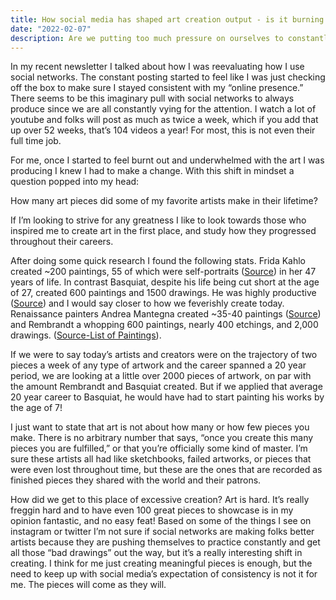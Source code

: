 ```yaml
---
title: How social media has shaped art creation output - is it burning us out, making us better artists, or both?
date: "2022-02-07"
description: Are we putting too much pressure on ourselves to constantly make things?
---
```


In my recent newsletter I talked about how I was reevaluating how I use social networks.  The constant posting started to feel like I was just checking off the box to make sure I stayed consistent with my “online presence.”  There seems to be this imaginary pull with social networks to always produce since we are all constantly vying for the attention. I watch a lot of youtube and folks will post as much as twice a week, which if you add that up over 52 weeks, that’s 104 videos a year!  For most, this is not even their full time job.

For me, once I started to feel burnt out and underwhelmed with the art I was producing I knew I had to make a change.  With this shift in mindset a question popped into my head\:

How many art pieces did some of my favorite artists make in their lifetime?

If I’m looking to strive for any greatness I like to look towards those who inspired me to create art in the first place, and study how they progressed throughout their careers.

After doing some quick research I found the following stats. Frida Kahlo created ~200 paintings, 55 of which were self-portraits ([Source](https://www.fridakahlo.org/)) in her 47 years of life. In contrast Basquiat, despite his life being cut short at the age of 27, created 600 paintings and 1500 drawings. He was highly productive ([Source](https://en.wikipedia.org/wiki/List_of_paintings_by_Jean-Michel_Basquiat#cite_note-1)) and I would say closer to how we feverishly create today. Renaissance painters Andrea Mantegna created ~35-40 paintings ([Source](https://www.artrenewal.org/artists/andrea-mantegna/785#:~:text=1562%5D%20was%20another%20pupil%2C%20Bonsignori,forty%20are%20regarded%20as%20fully%20.)) and Rembrandt a whopping  600 paintings, nearly 400 etchings, and 2,000 drawings. ([Source-List of Paintings](https://en.wikipedia.org/wiki/List_of_paintings_by_Rembrandt)).

If we were to say today’s artists and creators were on the trajectory of two pieces a week of any type of artwork and the career spanned a 20 year period, we are looking at a little over 2000 pieces of artwork, on par with the amount Rembrandt and Basquiat created. But if we applied that average 20 year career to Basquiat, he would have had to start painting his works by the age of 7!

I just want to state that art is not about how many or how few pieces you make.  There is no arbitrary number that says, “once you create this many pieces you are fulfilled,” or that you’re officially some kind of master. I’m sure these artists all had like sketchbooks, failed artworks, or pieces that were even lost throughout time, but these are the ones that are recorded as finished pieces they shared with the world and their patrons.

How did we get to this place of excessive creation? Art is hard. It’s really freggin hard and to have even 100 great pieces to showcase is in my opinion fantastic, and no easy feat! Based on some of the things I see on instagram or twitter I’m not sure if social networks are making folks better artists because they are pushing themselves to practice constantly and get all those “bad drawings” out the way, but it’s a really interesting shift in creating.  I think for me just creating meaningful pieces is enough, but the need to keep up with social media’s expectation of consistency is not it for me.  The pieces will come as they will.
